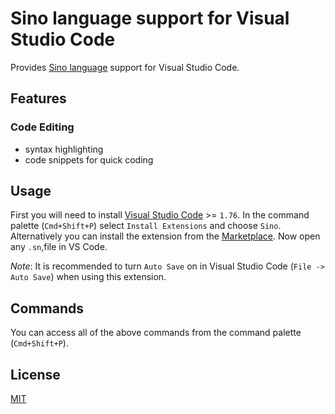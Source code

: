 # Sino language support for Visual Studio Code
<!-- npm install -g yo generator-code -->
<!-- npm install -g vsce -->
<!-- 
[![Version](https://vsmarketplacebadge.apphb.com/version/vlanguage.vscode-vlang.svg)](https://marketplace.visualstudio.com/items?itemName=vlanguage.vscode-vlang)
[![Installs](https://vsmarketplacebadge.apphb.com/installs/vlanguage.vscode-vlang.svg)](https://marketplace.visualstudio.com/items?itemName=vlanguage.vscode-vlang)
[![GitHub Workflow Status](https://img.shields.io/github/actions/workflow/status/vlang/vscode-vlang/ci.yml?branch=master)](https://github.com/vlang/vscode-vlang/actions/) -->

Provides [Sino language](https://sino-lang.org) support for Visual Studio Code.

<!-- ## Preview

![First demo screenshot](./images/demo.png) -->

## Features

### Code Editing

- syntax highlighting
- code snippets for quick coding

## Usage

First you will need to install [Visual Studio Code][vs-code] >= `1.76`.
In the command palette (`Cmd+Shift+P`) select `Install Extensions` and choose `Sino`.
Alternatively you can install the extension from the [Marketplace][market-ext-link].
Now open any `.sn`,file in VS Code.

_Note_: It is recommended to turn `Auto Save` on
    in Visual Studio Code (`File -> Auto Save`) when using this extension.

## Commands

<!-- - `V: Run current file`
- `V: Format current file`
- `V: Build an optimized executable from current file`
- `V: Show V version`
- `V: Update VLS`
- `V: Restart VLS` -->

You can access all of the above commands from the command palette (`Cmd+Shift+P`).

## License

[MIT](./LICENSE)

<!-- Links -->
[vs-code]: https://code.visualstudio.com/
[market-ext-link]: https://marketplace.visualstudio.com/items?itemName=vlanguage.vscode-sino